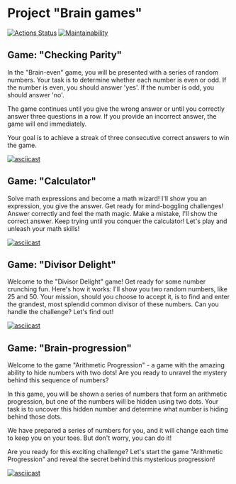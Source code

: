 # Project "Brain games"

[![Actions Status](https://github.com/Zakir0000/frontend-project-44/workflows/hexlet-check/badge.svg)](https://github.com/Zakir0000/frontend-project-44/actions)
[![Maintainability](https://api.codeclimate.com/v1/badges/41849fd4cc5b7d54c0d6/maintainability)](https://codeclimate.com/github/Zakir0000/frontend-project-44/maintainability)

<h2 id="brain-even">Game: "Checking Parity"</h2>
In the "Brain-even" game, you will be presented with a series of random numbers. Your task is to determine whether each number is even or odd. If the number is even, you should answer 'yes'. If the number is odd, you should answer 'no'.

The game continues until you give the wrong answer or until you correctly answer three questions in a row. If you provide an incorrect answer, the game will end immediately.

Your goal is to achieve a streak of three consecutive correct answers to win the game.

[![asciicast](https://asciinema.org/a/tM8kBw9yekKYMecCzEfUVnJ94.svg)](https://asciinema.org/a/tM8kBw9yekKYMecCzEfUVnJ94)

<h2 id="brain-calc">Game: "Calculator"</h2>
Solve math expressions and become a math wizard!
I'll show you an expression, you give the answer.
Get ready for mind-boggling challenges!
Answer correctly and feel the math magic.
Make a mistake, I'll show the correct answer.
Keep trying until you conquer the calculator!
Let's play and unleash your math skills!
<br>

[![asciicast](https://asciinema.org/a/0srWS0fa9UNRw7PDSSFyN0CdK.svg)](https://asciinema.org/a/0srWS0fa9UNRw7PDSSFyN0CdK)

<h2 id="brain-gcd">Game: "Divisor Delight"</h2>
Welcome to the "Divisor Delight" game! Get ready for some number crunching fun. Here's how it works: I'll show you two random numbers, like 25 and 50. Your mission, should you choose to accept it, is to find and enter the grandest, most splendid common divisor of these numbers. Can you handle the challenge? Let's find out!

[![asciicast](https://asciinema.org/a/pn1mGncTZI1EhdcGs6StvFZ3n.svg)](https://asciinema.org/a/pn1mGncTZI1EhdcGs6StvFZ3n)

<h2 id="brain-progression">Game: "Brain-progression"</h2>
Welcome to the game "Arithmetic Progression" - a game with the amazing ability to hide numbers with two dots! Are you ready to unravel the mystery behind this sequence of numbers?

In this game, you will be shown a series of numbers that form an arithmetic progression, but one of the numbers will be hidden using two dots. Your task is to uncover this hidden number and determine what number is hiding behind those dots.

We have prepared a series of numbers for you, and it will change each time to keep you on your toes. But don't worry, you can do it!

Are you ready for this exciting challenge? Let's start the game "Arithmetic Progression" and reveal the secret behind this mysterious progression!

[![asciicast](https://asciinema.org/a/jlA9lDxQAfiEfHkvzR6Ej0xQ5.svg)](https://asciinema.org/a/jlA9lDxQAfiEfHkvzR6Ej0xQ5)